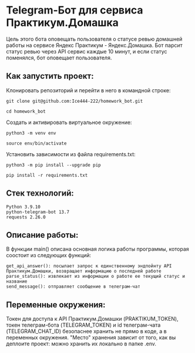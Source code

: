 # Telegram-Бот для сервиса Практикум.Домашка

Цель этого бота оповещать пользователя о статусе ревью домашней работы на сервисе Яндекс Практикум - Яндекс.Домашка.
Бот парсит статус ревью через API сервис каждые 10 минут, и если статус поменялся, бот оповещает пользователя.


## Как запустить проект: 

Клонировать репозиторий и перейти в него в командной строке: 

```
git clone git@github.com:Ice444-222/homework_bot.git 
```

``` 
cd homework_bot
```

Cоздать и активировать виртуальное окружение:
```
python3 -m venv env
```
```
source env/bin/activate
```
Установить зависимости из файла requirements.txt:
```
python3 -m pip install --upgrade pip
```

```
pip install -r requirements.txt
```

## Стек технологий:

```
Python 3.9.10
python-telegram-bot 13.7
requests 2.26.0
```

## Описание работы:
В функции main() описана основная логика работы программы, которая соостоит из следующих функций:
```
get_api_answer(): посылает запрос к единственному эндпойнту API Практикум.Домашки, возвращает информацию о последней работе
parse_status(): извлекает из информации о работе ее текущий статус и название
send_message(): отправляет сообщение в телеграм-чат
```

## Переменные окружения:
Токен для доступа к API Практикум.Домашки (PRAKTIKUM_TOKEN), токен телеграм-бота (TELEGRAM_TOKEN) и
id телеграм-чата (TELEGRAM_CHAT_ID) безопаснее хранить не прямо в коде,
а в переменных окружения. "Место" хранения зависит от того, как вы
деплоите проект: можно хранить их локально в папке .env.
